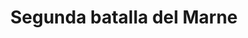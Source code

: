 ﻿---
title: "Segunda batalla del Marne"
permalink: periodes_863.html
layout: periode
dataInici: 1918-07-15
dataFi: 1918-08-06
sidebar: periodes
pares:
  - 743:
    title: "Ofensiva de Primavera"
    dataInici: "(1918-03-21)"
    dataFi: "(1918-07-18)"

fills:
jocsPrincipals:
  - title: "First Blood: Second Marne"
    bggId: 31558
    dataInici: 
    dataFi: 

  - title: "Marne 1918: Friedensturm"
    bggId: 27817
    dataInici: 
    dataFi: 

jocsEscenaris:
  - title: "SCS. Rock of the Marne "
    bggId: 29382
    dataInici: 1918-07-15
    dataFi: 1918-07-25

jocsEpoca:
jocsEpocaEscenaris:
---
